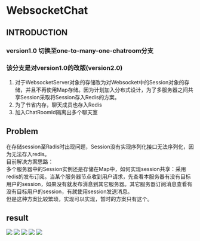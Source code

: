 # WebsocketChat
## INTRODUCTION
### version1.0 切换至one-to-many-one-chatroom分支<br/>
### 该分支是对version1.0的改版(version2.0)<br/>
1. 对于WebsocketServer对象的存储改为对Websocket中的Session对象的存储，并且不再使用Map存储。因为计划加入分布式设计，为了多服务器之间共享Session采取将Session存入Redis的方案。
2. 为了节省内存，聊天成员也存入Redis
3. 加入ChatRoomId隔离出多个聊天室

## Problem
在存储session至Radis时出现问题，Session没有实现序列化接口无法序列化，因为无法存入redis。<br/>
目前解决方案思路：<br/>
多个服务器中的Session实例还是存储在Map中，如何实现session共享：采用redis的发布订阅。当某个服务器节点收到用户请求，先查看本服务器有没有目标用户的session，如果没有就发布消息到其它服务器。其它服务器订阅消息查看有没有目标用户的session，有就使用session发送消息。<br/>
但是这种方案比较繁琐，实现可以实现，暂时的方案只有这个。


## result

![](https://github.com/timelessmemory/WebsocketChat/blob/master/screenshot/chat.png?raw=true)
![](https://github.com/timelessmemory/WebsocketChat/blob/master/screenshot/c.png?raw=true)
![](https://github.com/timelessmemory/WebsocketChat/blob/master/screenshot/s.png?raw=true)
![](https://github.com/timelessmemory/WebsocketChat/blob/master/screenshot/screen.png?raw=true)
![](https://github.com/timelessmemory/WebsocketChat/blob/master/screenshot/history.png?raw=true)
